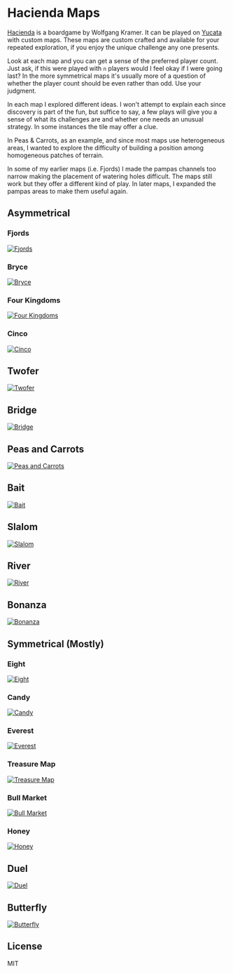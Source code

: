 # Hacienda Maps
[Hacienda](https://boardgamegeek.com/boardgame/19100/hacienda) is a boardgame by Wolfgang Kramer.  It can be played on [Yucata](https://www.yucata.de/en) with custom maps.  These maps are custom crafted and available for your repeated exploration, if you enjoy the unique challenge any one presents.

Look at each map and you can get a sense of the preferred player count.  Just ask, if this were played with `n` players would I feel okay if I were going last?  In the more symmetrical maps it's usually more of a question of whether the player count should be even rather than odd.  Use your judgment.

In each map I explored different ideas.  I won't attempt to explain each since discovery is part of the fun, but suffice to say, a few plays will give you a sense of what its challenges are and whether one needs an unusual strategy.  In some instances the tile may offer a clue.

In Peas & Carrots, as an example, and since most maps use heterogeneous areas, I wanted to explore the difficulty of building a position among homogeneous patches of terrain.

In some of my earlier maps (i.e. Fjords) I made the pampas channels too narrow making the placement of watering holes difficult.  The maps still work but they offer a different kind of play.  In later maps, I expanded the pampas areas to make them useful again.

## Asymmetrical
### Fjords
[![Fjords](images/fjords.png)](Fjords.haz)

### Bryce
[![Bryce](images/bryce.png)](Bryce.haz)

### Four Kingdoms
[![Four Kingdoms](images/four-kingdoms.png)](FourKingdoms.haz)

### Cinco
[![Cinco](images/cinco.png)](Cinco.haz)

## Twofer
[![Twofer](images/twofer.png)](Twofer.haz)

## Bridge
[![Bridge](images/bridge.png)](Bridge.haz)

## Peas and Carrots
[![Peas and Carrots](images/peas-and-carrots.png)](PeasAndCarrots.haz)

## Bait
[![Bait](images/bait.png)](Bait.haz)

## Slalom
[![Slalom](images/slalom.png)](Slalom.haz)

## River
[![River](images/river.png)](River.haz)

## Bonanza
[![Bonanza](images/bonanza.png)](Bonanza.haz)

## Symmetrical (Mostly)
### Eight
[![Eight](images/eight.png)](Eight.haz)

### Candy
[![Candy](images/candy.png)](Candy.haz)

### Everest
[![Everest](images/everest.png)](Everest.haz)

### Treasure Map
[![Treasure Map](images/treasure-map.png)](TreasureMap.haz)

### Bull Market
[![Bull Market](images/bull-market.png)](BullMarket.haz)

### Honey
[![Honey](images/honey.png)](Honey.haz)

## Duel
[![Duel](images/duel.png)](Duel.haz)

## Butterfly
[![Butterfly](images/butterfly.png)](Butterfly.haz)

## License
MIT

